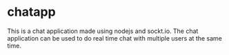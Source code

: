 # chatapp

This is a chat application made using nodejs and sockt.io.
The chat application can be used to do real time chat with multiple users at the same time.

